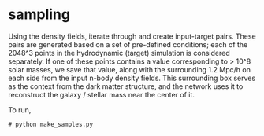 # sampling 


Using the density fields, iterate through and create input-target pairs. These pairs are generated based on a set of pre-defined conditions; each of the 2048^3 points in the hydrodynamic (target) simulation is considered separately. If one of these points contains a value corresponding to > 10^8 solar masses, we save that value, along with the surrounding 1.2 Mpc/h on each side from the input n-body density fields. This surrounding box serves as the context from the dark matter structure, and the network uses it to reconstruct the galaxy / stellar mass near the center of it. 



To run, 

	# python make_samples.py


